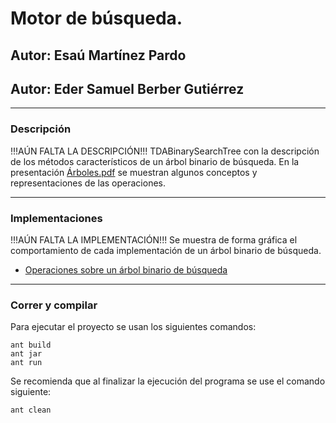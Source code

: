 # Motor de búsqueda.

## Autor: Esaú Martínez Pardo
## Autor: Eder Samuel Berber Gutiérrez

----

### Descripción
!!!AÚN FALTA LA DESCRIPCIÓN!!!
TDABinarySearchTree con la descripción de los métodos característicos de un árbol binario de búsqueda. En la presentación [Árboles.pdf](https://github.com/EmmanuelCruz/MaterialED_2021-2/blob/master/10.%20%C3%81rboles%20generales/%C3%81rboles.pdf) se muestran algunos conceptos y representaciones de las operaciones.

----

### Implementaciones
!!!AÚN FALTA LA IMPLEMENTACIÓN!!!
Se muestra de forma gráfica el comportamiento de cada implementación de un árbol binario de búsqueda.

* [Operaciones sobre un árbol binario de búsqueda](https://docs.google.com/presentation/d/1HmNzesj-fDTbKLVSRg9mb0oZ5ZDH4IkSAP4J3SYPl84/edit?usp=sharing)

----

### Correr y compilar

Para ejecutar el proyecto se usan los siguientes comandos:

```
ant build
ant jar
ant run
```

Se recomienda que al finalizar la ejecución del programa se use el comando siguiente:

```
ant clean
```
